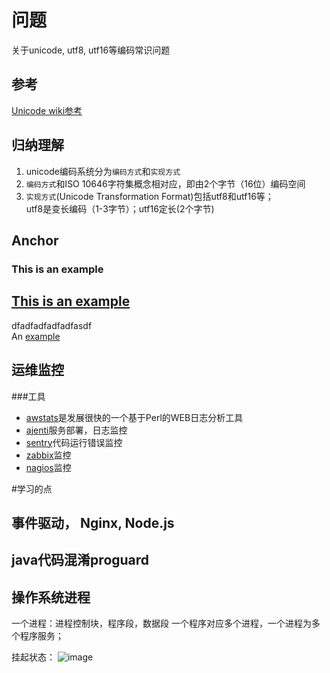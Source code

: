
# 问题
关于unicode, utf8, utf16等编码常识问题

## 参考
[Unicode wiki参考](http://zh.wikipedia.org/wiki/Unicode)
## 归纳理解
1. unicode编码系统分为`编码方式`和`实现方式`
2. `编码方式`和ISO 10646字符集概念相对应，即由2个字节（16位）编码空间
3. `实现方式`(Unicode Transformation Format)包括utf8和utf16等；<br>
	utf8是变长编码（1-3字节）；utf16定长(2个字节)


## Anchor
### This is an example



## [This is an example](id:anchor1)
dfadfadfadfadfasdf<br>
An [example](http://url.com/ "Title")

## 运维监控

###工具
* [awstats](http://awstats.sourceforge.net/)是发展很快的一个基于Perl的WEB日志分析工具
* [ajenti](http://ajenti.org/)服务部署，日志监控
* [sentry](https://getsentry.com/welcome/)代码运行错误监控
* [zabbix](http://www.zabbix.com/)监控
* [nagios](http://www.nagios.org/)监控

#学习的点

## 事件驱动， Nginx, Node.js

## java代码混淆proguard


## 操作系统进程

一个进程：进程控制块，程序段，数据段
一个程序对应多个进程，一个进程为多个程序服务；

挂起状态：
![image]()